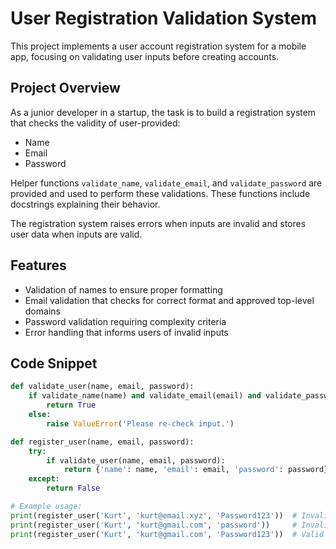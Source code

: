 # User Registration Validation System

This project implements a user account registration system for a mobile app, focusing on validating user inputs before creating accounts.

## Project Overview

As a junior developer in a startup, the task is to build a registration system that checks the validity of user-provided:

- Name  
- Email  
- Password  

Helper functions `validate_name`, `validate_email`, and `validate_password` are provided and used to perform these validations. These functions include docstrings explaining their behavior.

The registration system raises errors when inputs are invalid and stores user data when inputs are valid.

## Features

- Validation of names to ensure proper formatting  
- Email validation that checks for correct format and approved top-level domains  
- Password validation requiring complexity criteria  
- Error handling that informs users of invalid inputs  

## Code Snippet

```python
def validate_user(name, email, password):
    if validate_name(name) and validate_email(email) and validate_password(password):
        return True
    else:
        raise ValueError('Please re-check input.')

def register_user(name, email, password):
    try:
        if validate_user(name, email, password):
            return {'name': name, 'email': email, 'password': password}
    except:
        return False

# Example usage:
print(register_user('Kurt', 'kurt@email.xyz', 'Password123'))  # Invalid email
print(register_user('Kurt', 'kurt@gmail.com', 'password'))     # Invalid password
print(register_user('Kurt', 'kurt@gmail.com', 'Password123'))  # Valid credentials
```
